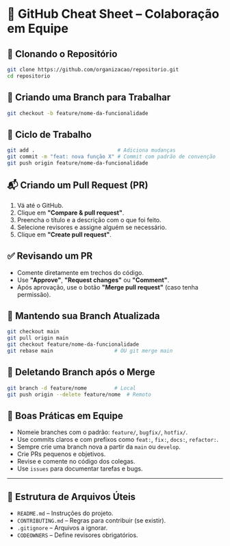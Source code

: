 # 🤝 GitHub Cheat Sheet – Colaboração em Equipe

## 📂 Clonando o Repositório
```bash
git clone https://github.com/organizacao/repositorio.git
cd repositorio
```

## 🌱 Criando uma Branch para Trabalhar
```bash
git checkout -b feature/nome-da-funcionalidade
```

## 🔄 Ciclo de Trabalho
```bash
git add .                           # Adiciona mudanças
git commit -m "feat: nova função X" # Commit com padrão de convenção
git push origin feature/nome-da-funcionalidade
```

## 📬 Criando um Pull Request (PR)
1. Vá até o GitHub.
2. Clique em **"Compare & pull request"**.
3. Preencha o título e a descrição com o que foi feito.
4. Selecione revisores e assigne alguém se necessário.
5. Clique em **"Create pull request"**.

## ✅ Revisando um PR
- Comente diretamente em trechos do código.
- Use **"Approve"**, **"Request changes"** ou **"Comment"**.
- Após aprovação, use o botão **"Merge pull request"** (caso tenha permissão).

## 🔄 Mantendo sua Branch Atualizada
```bash
git checkout main
git pull origin main
git checkout feature/nome-da-funcionalidade
git rebase main                    # OU git merge main
```

## 🧼 Deletando Branch após o Merge
```bash
git branch -d feature/nome         # Local
git push origin --delete feature/nome  # Remoto
```

## 📝 Boas Práticas em Equipe
- Nomeie branches com o padrão: `feature/`, `bugfix/`, `hotfix/`.
- Use commits claros e com prefixos como `feat:`, `fix:`, `docs:`, `refactor:`.
- Sempre crie uma branch nova a partir da `main` ou `develop`.
- Crie PRs pequenos e objetivos.
- Revise e comente no código dos colegas.
- Use `issues` para documentar tarefas e bugs.

---

## 📁 Estrutura de Arquivos Úteis
- `README.md` – Instruções do projeto.
- `CONTRIBUTING.md` – Regras para contribuir (se existir).
- `.gitignore` – Arquivos a ignorar.
- `CODEOWNERS` – Define revisores obrigatórios.

